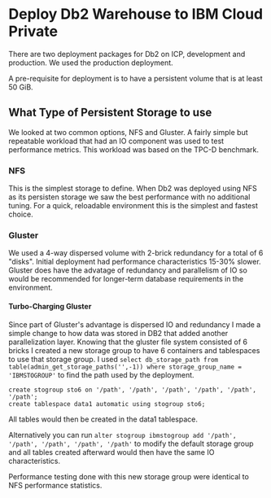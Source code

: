 
# Deploy Db2 Warehouse to IBM Cloud Private

There are two deployment packages for Db2 on ICP, development and production. We used the production deployment.

A pre-requisite for deployment is to have a persistent volume that is at least 50 GiB.

## What Type of Persistent Storage to use

We looked at two common options, NFS and Gluster. A fairly simple but repeatable workload that had an IO component was used to test performance metrics. This workload was based on the TPC-D benchmark.

### NFS

This is the simplest storage to define. When Db2 was deployed using NFS as its persisten storage we saw the best performance with no additional tuning. For a quick, reloadable environment this is the simplest and fastest choice.

### Gluster

We used a 4-way dispersed volume with 2-brick redundancy for a total of 6 "disks". Initial deployment had performance characteristics 15-30% slower. Gluster does have the advatage of redundancy and parallelism of IO so would be recommended for longer-term database requirements in the environment.

#### Turbo-Charging Gluster

Since part of Gluster's advantage is dispersed IO and redundancy I made a simple change to how data was stored in DB2 that added another parallelization layer. Knowing that the gluster file system consisted of 6 bricks I created a new storage group to have 6 containers and tablespaces to use that storage group. I used `select db_storage_path from table(admin_get_storage_paths('',-1)) where storage_group_name = 'IBMSTOGROUP'` to find the path used by the deployment.

```
create stogroup sto6 on '/path', '/path', '/path', '/path', '/path', '/path';
create tablespace data1 automatic using stogroup sto6;
```

All tables would then be created in the data1 tablespace.

Alternatively you can run `alter stogroup ibmstogroup add '/path', '/path', '/path', '/path', '/path'` to modify the default storage group and all tables created afterward would then have the same IO characteristics.

Performance testing done with this new storage group were identical to NFS performance statistics.


